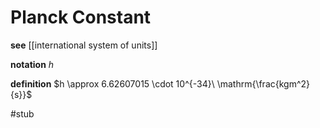 # Planck Constant

**see** [[international system of units]]

**notation** $h$

**definition** $h \approx 6.62607015 \cdot 10^{-34}\ \mathrm{\frac{kgm^2}{s}}$

#stub
